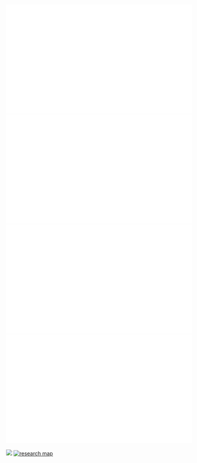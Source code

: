![](generated/languages.svg#gh-dark-mode-only)
![](generated/languages.svg#gh-light-mode-only)
![](generated/overview.svg#gh-dark-mode-only)
![](generated/overview.svg#gh-light-mode-only)

<!--
[![wakatime](https://wakatime.com/badge/user/cc163315-2340-4910-bf0e-56d030d0986e.svg)](https://wakatime.com/@cc163315-2340-4910-bf0e-56d030d0986e) 
-->

[![](https://img.shields.io/badge/Quang--Thanh%20Tran-Google%20Scholar-red)](https://scholar.google.com/citations?hl=en&user=rWZJIlwAAAAJ) [![research map](https://img.shields.io/badge/Research-Map-green)](https://researchmap.jp/tranquangthanh)

<!--
🌱 **Affiliation**: <a href="https://www2.econ.tohoku.ac.jp/english/page-gpem.html"> Tohoku University</a>.</br>

**Research interest**: economic growth, macroeconomics </br>

**Vitae**: [cv](https://thanhqtran.github.io/cv/)

</a>
    <a
    id="cy-effective-orcid-url"
    class="underline"
     href="https://orcid.org/0000-0002-0308-1278"
     target="orcid.widget"
     rel="me noopener noreferrer"
     style="vertical-align: top">
     <img
        src="https://orcid.org/sites/default/files/images/orcid_16x16.png"
        style="width: 1em; margin-inline-start: 0.5em"
        alt="ORCID iD icon"/>
      https://orcid.org/0000-0002-0308-1278
    </a>
